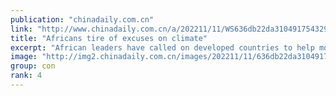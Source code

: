 ```yaml
---
publication: "chinadaily.com.cn"
link: "http://www.chinadaily.com.cn/a/202211/11/WS636db22da3104917543291f1.html"
title: "Africans tire of excuses on climate"
excerpt: "African leaders have called on developed countries to help more in the fight against climate change, noting that Africa suffers some of the worst effects even though it is responsible for just 3.8 per"
image: "http://img2.chinadaily.com.cn/images/202211/11/636db22da31049178c900909.jpeg"
group: con
rank: 4
---
```

